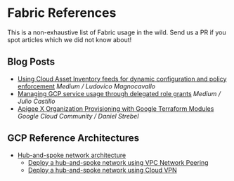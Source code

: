 # Fabric References

This is a non-exhaustive list of Fabric usage in the wild. Send us a PR if you spot articles which we did not know about!

## Blog Posts

- [Using Cloud Asset Inventory feeds for dynamic configuration and policy enforcement](https://medium.com/google-cloud/using-cloud-asset-inventory-feeds-for-dynamic-configuration-and-policy-enforcement-c37b6a590c49)
  *Medium / Ludovico Magnocavallo*
- [Managing GCP service usage through delegated role grants](https://medium.com/google-cloud/managing-gcp-service-usage-through-delegated-role-grants-a843610f2226)
  *Medium / Julio Castillo*
- [Apigee X Organization Provisioning with Google Terraform Modules](https://www.googlecloudcommunity.com/gc/Apigee/Apigee-X-Organization-Provisioning-with-Google-Terraform-Modules/m-p/166411)
*Google Cloud Community / Daniel Strebel*

## GCP Reference Architectures

- [Hub-and-spoke network architecture](https://cloud.google.com/architecture/deploy-hub-spoke-vpc-network-topology)
  - [Deploy a hub-and-spoke network using VPC Network Peering](https://cloud.google.com/architecture/deploy-hub-spoke-network-using-peering)
  - [Deploy a hub-and-spoke network using Cloud VPN](https://cloud.google.com/architecture/deploy-hub-spoke-network-using-vpn)
